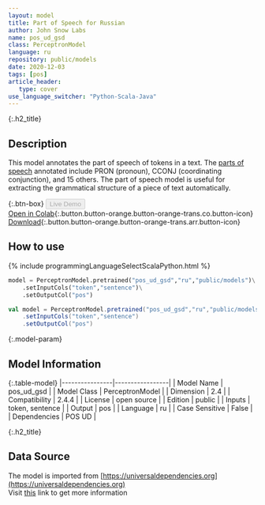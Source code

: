 ```yaml
---
layout: model
title: Part of Speech for Russian
author: John Snow Labs
name: pos_ud_gsd
class: PerceptronModel
language: ru
repository: public/models
date: 2020-12-03
tags: [pos]
article_header:
   type: cover
use_language_switcher: "Python-Scala-Java"
---
```


{:.h2_title}
## Description 
This model annotates the part of speech of tokens in a text. The [parts of speech](https://universaldependencies.org/u/pos/) annotated include PRON (pronoun), CCONJ (coordinating conjunction), and 15 others. The part of speech model is useful for extracting the grammatical structure of a piece of text automatically.



{:.btn-box}
<button class="button button-orange" disabled>Live Demo</button><br/>[Open in Colab](https://github.com/JohnSnowLabs/spark-nlp-workshop/blob/2da56c087da53a2fac1d51774d49939e05418e57/tutorials/Certification_Trainings/Public/6.Playground_DataFrames.ipynb){:.button.button-orange.button-orange-trans.co.button-icon}<br/>[Download](https://s3.amazonaws.com/auxdata.johnsnowlabs.com/public/models/pos_ud_gsd_ru_2.4.4_2.4_1584013495069.zip){:.button.button-orange.button-orange-trans.arr.button-icon}<br/>

## How to use 
<div class="tabs-box" markdown="1">

{% include programmingLanguageSelectScalaPython.html %}

```python
model = PerceptronModel.pretrained("pos_ud_gsd","ru","public/models")\
	.setInputCols("token","sentence")\
	.setOutputCol("pos")
```

```scala
val model = PerceptronModel.pretrained("pos_ud_gsd","ru","public/models")
	.setInputCols("token","sentence")
	.setOutputCol("pos")
```
</div>



{:.model-param}
## Model Information
{:.table-model}
|----------------|-----------------|
| Model Name     | pos_ud_gsd      |
| Model Class    | PerceptronModel |
| Dimension      | 2.4             |
| Compatibility  | 2.4.4           |
| License        | open source     |
| Edition        | public          |
| Inputs         | token, sentence |
| Output         | pos             |
| Language       | ru              |
| Case Sensitive | False           |
| Dependencies   | POS UD          |




{:.h2_title}
## Data Source
The model is imported from [https://universaldependencies.org](https://universaldependencies.org)  
Visit [this](https://github.com/JohnSnowLabs/spark-nlp/tree/master/src/main/scala/com/johnsnowlabs/nlp/annotators/pos/perceptron/PerceptronModel.scala) link to get more information

